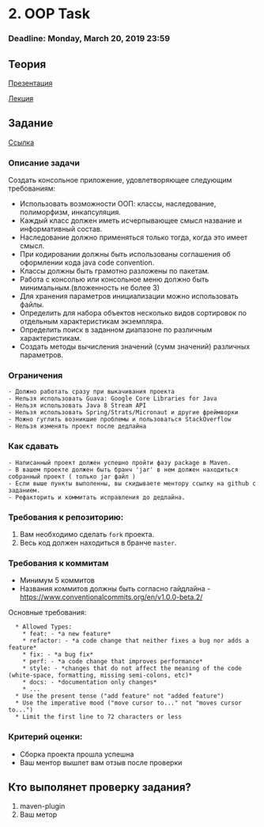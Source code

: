 # 2. OOP Task

### Deadline: Monday, March 20, 2019 23:59

## Теория

[Презентация](https://drive.google.com/file/d/1t77KNhQxrGuzfG614nvrxGR5CFqri7F1/view?usp=sharing)

[Лекция](https://drive.google.com/file/d/1DKL4AzEFw7zUUzM4iaEzDByAUcHXWruF/view?usp=sharing)

## Задание

[Ссылка](https://docs.google.com/document/d/1vnPV3pof5MnVAL2PiHSfCMnZOWq8SKVE5x4Texdd_r0/edit?usp=sharing)

### Описание задачи

Создать консольное приложение, удовлетворяющее следующим требованиям:

- Использовать возможности ООП: классы, наследование, полиморфизм, инкапсуляция.
- Каждый класс должен иметь исчерпывающее смысл название и информативный состав.
- Наследование должно применяться только тогда, когда это имеет смысл.
- При кодировании должны быть использованы соглашения об оформлении кода java code convention.
- Классы должны быть грамотно разложены по пакетам.
- Работа с консолью или консольное меню должно быть минимальным.(вложенность не более 3)
- Для хранения параметров инициализации можно использовать файлы.
- Определить для набора объектов несколько видов сортировок по отдельным характеристикам экземпляра.
- Определить поиск в заданном диапазоне по различным характеристикам.
- Создать методы вычисления значений (сумм значений) различных параметров.

### Ограничения
    - Должно работать сразу при выкачивания проекта
    - Нельзя использовать Guava: Google Core Libraries for Java
    - Нельзя использовать Java 8 Stream API
    - Нельзя использовать Spring/Strats/Micronaut и другие фреймворки
    - Можно гуглить возникшие проблемы и пользоваться StackOverflow
    - Нельзя изменять проект после дедлайна
    
### Как сдавать
    - Написанный проект должен успешно пройти фазу package в Maven.
    - В вашем проекте должен быть бранч 'jar' в нем должен находиться собранный проект ( только jar файл )
    - Если выше пункты выполенны, вы скидываете ментору ссылку на github c заданием.
    - Рефакторить и коммитать исправления до дедлайна.
    
### Требования к репозиторию: 
1. Вам необходимо сделать `fork` проекта.
2. Весь код должен находиться в бранче `master`.

### Требования к коммитам
- Минимум 5 коммитов
- Названия коммитов должны быть согласно гайдлайна - https://www.conventionalcommits.org/en/v1.0.0-beta.2/ 

Основные требования:
```
  * Allowed Types:
    * feat: - *a new feature*
    * refactor: - *a code change that neither fixes a bug nor adds a feature*
    * fix: - *a bug fix*
    * perf: - *a code change that improves performance*
    * style: - *сhanges that do not affect the meaning of the code (white-space, formatting, missing semi-colons, etc)*
    * docs: - *documentation only changes*
    * ...
  * Use the present tense ("add feature" not "added feature")
  * Use the imperative mood ("move cursor to..." not "moves cursor to...")
  * Limit the first line to 72 characters or less
```

### Критерий оценки:
- Сборка проекта прошла успешна
- Ваш ментор вышлет вам отзыв после проверки

## Кто выполянет проверку задания?
1) maven-plugin
2) Ваш метор
